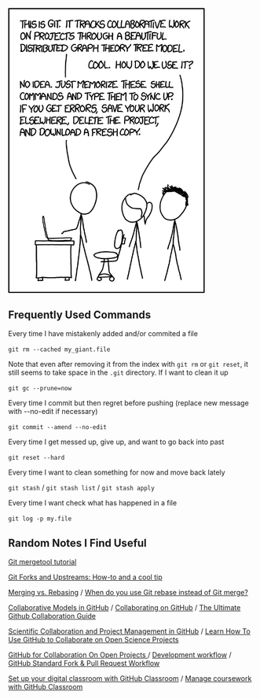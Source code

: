 <img src="xkcd.png"  width="400">

## Frequently Used Commands

Every time I have mistakenly added and/or commited a file

`git rm --cached my_giant.file`

Note that even after removing it from the index with `git rm` or `git reset`,  it still seems to take space in the `.git` directory. If I want to clean it up 

`git gc --prune=now`

Every time I commit but then regret before pushing (replace new message with --no-edit if necessary)

`git commit --amend --no-edit`

Every time I get messed up, give up, and want to go back into past

`git reset --hard`

Every time I want to clean something for now and move back lately

`git stash` / `git stash list` / `git stash apply`

Every time I want check what has happened in a file

`git log -p my.file`



## Random Notes I Find Useful

[Git mergetool tutorial](https://gist.github.com/karenyyng/f19ff75c60f18b4b8149#setting-up-different-editors--tool-for-using-git-mergetool) 

[Git Forks and Upstreams: How-to and a cool tip](https://www.atlassian.com/git/tutorials/git-forks-and-upstreams)

[Merging vs. Rebasing](https://www.atlassian.com/git/tutorials/merging-vs-rebasing) / [When do you use Git rebase instead of Git merge?](https://stackoverflow.com/a/36587353)

[Collaborative Models in GitHub](http://www.goring.org/resources/project-management.html) / [Collaborating on GitHub](https://uoftcoders.github.io/studyGroup/lessons/git/collaboration/lesson/) / [The Ultimate Github Collaboration Guide](https://medium.com/@jonathanmines/the-ultimate-github-collaboration-guide-df816e98fb67)

[Scientific Collaboration and Project Management in GitHub](https://rabernat.medium.com/scientific-collaboration-and-project-management-in-github-d74f2255ae5f) / [Learn How To Use GitHub to Collaborate on Open Science Projects](https://www.earthdatascience.org/courses/intro-to-earth-data-science/git-github/github-collaboration/)

[GitHub for Collaboration On Open Projects ](https://mozillascience.github.io/working-open-workshop/github_for_collaboration/) / [Development workflow](https://docs.scipy.org/doc/numpy-1.15.1/dev/gitwash/development_workflow.html) / [GitHub Standard Fork & Pull Request Workflow](https://gist.github.com/Chaser324/ce0505fbed06b947d962)

[Set up your digital classroom with GitHub Classroom](https://github.blog/2020-03-18-set-up-your-digital-classroom-with-github-classroom/) / [Manage coursework with GitHub Classroom](https://docs.github.com/en/education/manage-coursework-with-github-classroom)

